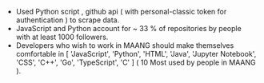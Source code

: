 -  Used Python script , github api ( with personal-classic token for authentication ) to scrape data.
-  JavaScript and Python account for ~ 33 % of repositories by people with at least 1000 followers.
-  Developers who wish to work in MAANG should make themselves comfortable in [ 'JavaScript', 'Python', 'HTML', 'Java', 'Jupyter Notebook', 'CSS', 'C++', 'Go', 'TypeScript', 'C' ] ( 10 Most used by people in MAANG ).
